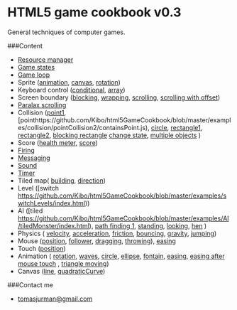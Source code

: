 # HTML5 game cookbook v0.3

General techniques of computer games.

###Content
- [Resource manager](https://github.com/Kibo/html5GameCookbook/blob/master/examples/resourceManager/index.html)
- [Game states](https://github.com/Kibo/html5GameCookbook/blob/master/examples/gameState/index.html)
- [Game loop](https://github.com/Kibo/html5GameCookbook/blob/master/examples/gameLoop/index.html)
- Sprite ([animation](https://github.com/Kibo/html5GameCookbook/blob/master/examples/sprite/animate/index.html), [canvas](https://github.com/Kibo/html5GameCookbook/blob/master/examples/sprite/onCanvas/index.html), [rotation](https://github.com/Kibo/html5GameCookbook/blob/master/examples/sprite/rotation/index.html))
- Keyboard control ([conditional](https://github.com/Kibo/html5GameCookbook/blob/master/examples/keyboard/conditional/index.html), [array](https://github.com/Kibo/html5GameCookbook/blob/master/examples/keyboard/array/index.html))
- Screen boundary ([blocking](https://github.com/Kibo/html5GameCookbook/blob/master/examples/screenBoundary/blocking/index.html), [wrapping](https://github.com/Kibo/html5GameCookbook/blob/master/examples/screenBoundary/wrapping/index.html), [scrolling](https://github.com/Kibo/html5GameCookbook/blob/master/examples/screenBoundary/scrolling/index.html), [scrolling with offset](https://github.com/Kibo/html5GameCookbook/blob/master/examples/screenBoundary/scrollingOffset/index.html))
- [Paralax scrolling](https://github.com/Kibo/html5GameCookbook/blob/master/examples/parallaxScrolling/index.html)
- Collision ([point1](https://github.com/Kibo/html5GameCookbook/blob/master/examples/collision/pointCollision/index.html), [pointhttps://github.com/Kibo/html5GameCookbook/blob/master/examples/collision/pointCollision2/containsPoint.js), [circle](https://github.com/Kibo/html5GameCookbook/blob/master/examples/collision/circleCollision/index.html), [rectangle1](https://github.com/Kibo/html5GameCookbook/blob/master/examples/collision/rectangleCollision/index.html), [rectangle2](https://github.com/Kibo/html5GameCookbook/blob/master/examples/collision/rectangle2Collision/intersect.js), [blocking rectangle](https://github.com/Kibo/html5GameCookbook/blob/master/examples/collision/rectangleCollisionBlocking/index.html) [change state](https://github.com/Kibo/html5GameCookbook/blob/master/examples/collision/collisionChangeState/index.html), [multiple objects](https://github.com/Kibo/html5GameCookbook/blob/master/examples/collision/multipleObjectCollision/multiple.js) )
- Score ([health meter](https://github.com/Kibo/html5GameCookbook/blob/master/examples/score/healthMetter/index.html), [score](https://github.com/Kibo/html5GameCookbook/blob/master/examples/score/score/index.html))
- [Firing](https://github.com/Kibo/html5GameCookbook/blob/master/examples/firing/index.html)
- [Messaging](https://github.com/Kibo/html5GameCookbook/blob/master/examples/messaging/index.html)
- [Sound](https://github.com/Kibo/html5GameCookbook/blob/master/examples/sound/index.html)
- [Timer](https://github.com/Kibo/html5GameCookbook/blob/master/examples/timer/index.html)
- Tiled map( [building](https://github.com/Kibo/html5GameCookbook/blob/master/examples/tiledMap/building/index.html), [direction](https://github.com/Kibo/html5GameCookbook/blob/master/examples/tiledMap/direction/index.html))
- Level ([switch https://github.com/Kibo/html5GameCookbook/blob/master/examples/switchLevels/index.html))
- AI ([tiled https://github.com/Kibo/html5GameCookbook/blob/master/examples/AI/tiledMonster/index.html), [path finding 1](https://github.com/Kibo/html5GameCookbook/blob/master/examples/AI/tiledMonsterPathFinding1/index.html), [standing](https://github.com/Kibo/html5GameCookbook/blob/master/examples/AI/standing/index.html), [looking](https://github.com/Kibo/html5GameCookbook/blob/master/examples/AI/looking/index.html), [hen](https://github.com/Kibo/html5GameCookbook/blob/master/examples/AI/hen/index.html) )
- Physics ( [velocity](https://github.com/Kibo/html5GameCookbook/blob/master/examples/physics/velocity/index.html), [acceleration](https://github.com/Kibo/html5GameCookbook/blob/master/examples/physics/accelertion/index.html), [friction](https://github.com/Kibo/html5GameCookbook/blob/master/examples/physics/friction/index.html), [bouncing](https://github.com/Kibo/html5GameCookbook/tree/master/examples/physics/bouncing), [gravity](https://github.com/Kibo/html5GameCookbook/blob/master/examples/physics/gravity/index.html), [jumping](https://github.com/Kibo/html5GameCookbook/blob/master/examples/physics/jumping/index.html))
- Mouse ([position](https://github.com/Kibo/html5GameCookbook/blob/master/examples/mouse/position/index.html), [follower](https://github.com/Kibo/html5GameCookbook/blob/master/examples/mouse/follower/index.html), [dragging](https://github.com/Kibo/html5GameCookbook/blob/master/examples/mouse/dragging/index.html), [throwing](https://github.com/Kibo/html5GameCookbook/blob/master/examples/mouse/throwing/index.html)), [easing](https://github.com/Kibo/html5GameCookbook/blob/master/examples/mouse/easing/index.html)
- Touch ([position](https://github.com/Kibo/html5GameCookbook/blob/master/examples/touch/position/index.html))
- Animation ( [rotation](https://github.com/Kibo/html5GameCookbook/blob/master/examples/animation/rotation/index.html), [waves](https://github.com/Kibo/html5GameCookbook/blob/master/examples/animation/waves/index.html), [circle](https://github.com/Kibo/html5GameCookbook/blob/master/examples/animation/circularMovement/index.html), [ellipse](https://github.com/Kibo/html5GameCookbook/blob/master/examples/animation/ellipticalMovement/index.html), [fontain](https://github.com/Kibo/html5GameCookbook/blob/master/examples/animation/fontain/index.html), [easing](https://github.com/Kibo/html5GameCookbook/blob/master/examples/animation/easing/index.html), [easing after mouse touch](https://github.com/Kibo/html5GameCookbook/blob/master/examples/animation/easingAfterMouseTouch/index.html) , [triangle moving](https://github.com/Kibo/html5GameCookbook/blob/master/examples/animation/triangleMoving/index.html))
- Canvas ([line](https://github.com/Kibo/html5GameCookbook/blob/master/examples/canvas/line/index.html), [quadraticCurve](https://github.com/Kibo/html5GameCookbook/blob/master/examples/canvas/quadraticCurve/index.html))


###Contact me
- tomasjurman@gmail.com



